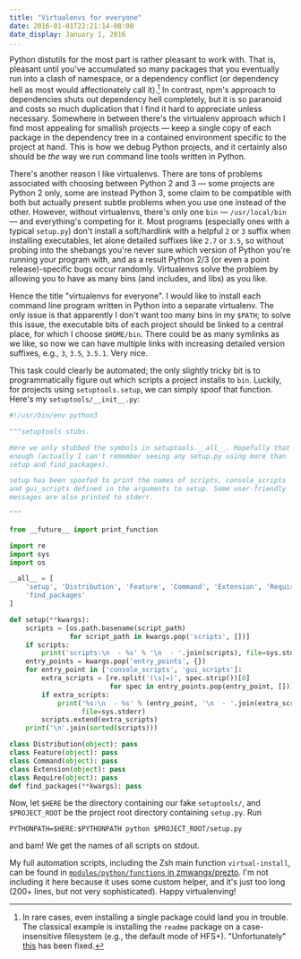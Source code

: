 ```yaml
---
title: "Virtualenvs for everyone"
date: 2016-01-01T22:21:14-08:00
date_display: January 1, 2016
...
```


Python distutils for the most part is rather pleasant to work with. That is, pleasant until you've accumulated so many packages that you eventually run into a clash of namespace, or a dependency conflict (or dependency hell as most would affectionately call it).[^trouble] In contrast, npm's approach to dependencies shuts out dependency hell completely, but it is so paranoid and costs so much duplication that I find it hard to appreciate unless necessary. Somewhere in between there's the virtualenv approach which I find most appealing for smallish projects — keep a single copy of each package in the dependency tree in a contained environment specific to the project at hand. This is how we debug Python projects, and it certainly also should be *the* way we run command line tools written in Python.

There's another reason I like virtualenvs. There are tons of problems associated with choosing between Python 2 and 3 — some projects are Python 2 only, some are instead Python 3, some claim to be compatible with both but actually present subtle problems when you use one instead of the other. However, without virtualenvs, there's only one `bin` — `/usr/local/bin` — and everything's competing for it. Most programs (especially ones with a typical `setup.py`) don't install a soft/hardlink with a helpful `2` or `3` suffix when installing executables, let alone detailed suffixes like `2.7` or `3.5`, so without probing into the shebangs you're never sure which version of Python you're running your program with, and as a result Python 2/3 (or even a point release)-specific bugs occur randomly. Virtualenvs solve the problem by allowing you to have as many bins (and includes, and libs) as you like.

Hence the title "virtualenvs for everyone". I would like to install each command line program written in Python into a separate virtualenv. The only issue is that apparently I don't want too many bins in my `$PATH`; to solve this issue, the executable bits of each project should be linked to a central place, for which I choose `$HOME/bin`. There could be as many symlinks as we like, so now we can have multiple links with increasing detailed version suffixes, e.g., `3`, `3.5`, `3.5.1`. Very nice.

This task could clearly be automated; the only slightly tricky bit is to programmatically figure out which scripts a project installs to `bin`. Luckily, for projects using `setuptools.setup`, we can simply spoof that function. Here's my `setuptools/__init__.py`:

```python
#!/usr/bin/env python3

"""setuptools stubs.

Here we only stubbed the symbols in setuptools.__all__. Hopefully that's
enough (actually I can't remember seeing any setup.py using more than
setup and find_packages).

setup has been spoofed to print the names of scripts, console_scripts
and gui_scripts defined in the arguments to setup. Some user-friendly
messages are also printed to stderr.

"""

from __future__ import print_function

import re
import sys
import os

__all__ = [
    'setup', 'Distribution', 'Feature', 'Command', 'Extension', 'Require',
    'find_packages'
]

def setup(**kwargs):
    scripts = [os.path.basename(script_path)
               for script_path in kwargs.pop('scripts', [])]
    if scripts:
        print('scripts:\n  - %s' % '\n  - '.join(scripts), file=sys.stderr)
    entry_points = kwargs.pop('entry_points', {})
    for entry_point in ['console_scripts', 'gui_scripts']:
        extra_scripts = [re.split('(\s|=)', spec.strip())[0]
                         for spec in entry_points.pop(entry_point, [])]
        if extra_scripts:
            print('%s:\n  - %s' % (entry_point, '\n  - '.join(extra_scripts)),
                  file=sys.stderr)
        scripts.extend(extra_scripts)
    print('\n'.join(sorted(scripts)))

class Distribution(object): pass
class Feature(object): pass
class Command(object): pass
class Extension(object): pass
class Require(object): pass
def find_packages(**kwargs): pass
```

Now, let `$HERE` be the directory containing our fake `setuptools/`, and `$PROJECT_ROOT` be the project root directory containing `setup.py`. Run

    PYTHONPATH=$HERE:$PYTHONPATH python $PROJECT_ROOT/setup.py

and bam! We get the names of all scripts on stdout.

My full automation scripts, including the Zsh main function `virtual-install`, can be found in [`modules/python/functions` in zmwangx/prezto](https://github.com/zmwangx/prezto/tree/master/modules/python/functions). I'm not including it here because it uses some custom helper, and it's just too long (200+ lines, but not very sophisticated). Happy virtualenving!

[^trouble]: In rare cases, even installing a single package could land you in trouble. The classical example is installing the `readme` package on a case-insensitive filesystem (e.g., the default mode of HFS+). "Unfortunately" [this](https://bugs.python.org/issue24633) has been fixed.
